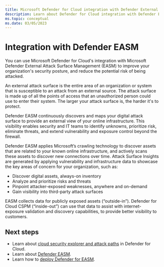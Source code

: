```yaml
---
title: Microsoft Defender for Cloud integration with Defender External attack surface management (EASM)
description: Learn about Defender for Cloud integration with Defender External attack surface management (EASM)
ms.topic: conceptual
ms.date: 03/05/2023
---
```


# Integration with Defender EASM

You can use Microsoft Defender for Cloud's integration with Microsoft Defender External Attack Surface Management (EASM) to improve your organization's security posture, and reduce the potential risk of being attacked.

An external attack surface is the entire area of an organization or system that is susceptible to an attack from an external source. The attack surface is made up of all the points of access that an unauthorized person could use to enter their system. The larger your attack surface is, the harder it's to protect.

Defender EASM continuously discovers and maps your digital attack surface to provide an external view of your online infrastructure. This visibility enables security and IT teams to identify unknowns, prioritize risk, eliminate threats, and extend vulnerability and exposure control beyond the firewall.

Defender EASM applies Microsoft’s crawling technology to discover assets that are related to your known online infrastructure, and actively scans these assets to discover new connections over time. Attack Surface Insights are generated by applying vulnerability and infrastructure data to showcase the key areas of concern for your organization, such as:

- Discover digital assets, always-on inventory  
- Analyze and prioritize risks and threats
- Pinpoint attacker-exposed weaknesses, anywhere and on-demand
- Gain visibility into third-party attack surfaces

EASM collects data for publicly exposed assets (“outside-in”). Defender for Cloud CSPM (“inside-out”) can use that data to assist with internet-exposure validation and discovery capabilities, to provide better visibility to customers.

## Next steps

- Learn about [cloud security explorer and attack paths](concept-attack-path.md) in Defender for Cloud.
- Learn about [Defender EASM](../external-attack-surface-management/overview.md).
- Learn how to [deploy Defender for EASM](../external-attack-surface-management/deploying-the-defender-easm-azure-resource.md).
